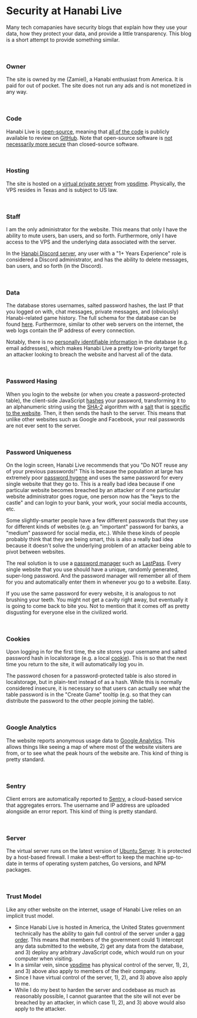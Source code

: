 # Security at Hanabi Live

Many tech comapanies have security blogs that explain how they use your data, how they protect your data, and provide a little transparency. This blog is a short attempt to provide something similar.

<br />

### Owner

The site is owned by me (Zamiel), a Hanabi enthusiast from America. It is paid for out of pocket. The site does not run any ads and is not monetized in any way.

<br />

### Code

Hanabi Live is [open-source](https://en.wikipedia.org/wiki/Open_source), meaning that [all of the code](https://github.com/Zamiell/hanabi-live) is publicly available to review on [GitHub](https://github.com/). Note that open-source software is [not necessarily more secure](https://rubygarage.org/blog/open-source-software-security) than closed-source software.

<br />

### Hosting

The site is hosted on a [virtual private server](https://en.wikipedia.org/wiki/Virtual_private_server) from [vpsdime](https://vpsdime.com/). Physically, the VPS resides in Texas and is subject to US law.

<br />

### Staff

I am the only administrator for the website. This means that only I have the ability to mute users, ban users, and so forth. Furthermore, only I have access to the VPS and the underlying data associated with the server.

In the [Hanabi Discord server](https://discord.gg/FADvkJp), any user with a "1+ Years Experience" role is considered a Discord administrator, and has the ability to delete messages, ban users, and so forth (in the Discord).

<br />

### Data

The database stores usernames, salted password hashes, the last IP that you logged on with, chat messages, private messages, and (obviously) Hanabi-related game history. The full schema for the database can be found [here](https://github.com/Zamiell/hanabi-live/blob/master/install/database_schema.sql). Furthermore, similar to other web servers on the internet, the web logs contain the IP address of every connection.

Notably, there is no [personally identifiable information](https://en.wikipedia.org/wiki/Personal_data) in the database (e.g. email addresses), which makes Hanabi Live a pretty low-priority target for an attacker looking to breach the website and harvest all of the data.

<br />

### Password Hasing

When you login to the website (or when you create a password-protected table), the client-side JavaScript [hashes](https://en.wikipedia.org/wiki/Cryptographic_hash_function) your password, transforming it to an alphanumeric string using the [SHA-2](https://en.wikipedia.org/wiki/SHA-2]) algorithm with a [salt](https://en.wikipedia.org/wiki/Salt_(cryptography)) that is [specific to the website](https://github.com/Zamiell/hanabi-live/blob/master/public/js/src/lobby/login.ts). Then, it then sends the hash to the server. This means that unlike other websites such as Google and Facebook, your real passwords are not ever sent to the server.

<br />

### Password Uniqueness

On the login screen, Hanabi Live recommends that you "Do NOT reuse any of your previous passwords!" This is because the population at large has extremely poor [password hygene](https://marketingeq.com/password-hygiene/) and uses the same password for every single website that they go to. This is a really bad idea because if one particular website becomes breached by an attacker or if one particular website administrator goes rogue, one person now has the "keys to the castle" and can login to your bank, your work, your social media accounts, etc.

Some slightly-smarter people have a few different passwords that they use for different kinds of websites (e.g. an "important" password for banks, a "medium" password for social media, etc.). While these kinds of people probably think that they are being smart, this is also a really bad idea because it doesn't solve the underlying problem of an attacker being able to pivot between websites.

The real solution is to use a [password manager](https://www.pcmag.com/picks/the-best-password-managers) such as [LastPass](https://www.lastpass.com/). Every single website that you use should have a unique, randomly generated, super-long password. And the password manager will remember all of them for you and automatically enter them in whenever you go to a website. Easy.

If you use the same password for every website, it is analogous to not brushing your teeth. You might not get a cavity right away, but eventually it is going to come back to bite you. Not to mention that it comes off as pretty disgusting for everyone else in the civilized world.

<br />

### Cookies

Upon logging in for the first time, the site stores your username and salted password hash in localstorage (e.g. a local [cookie](https://en.wikipedia.org/wiki/HTTP_cookie)). This is so that the next time you return to the site, it will automatically log you in.

The password chosen for a password-protected table is also stored in localstorage, but in plain-text instead of as a hash. While this is normally considered insecure, it is necessary so that users can actually see what the table password is in the "Create Game" tooltip (e.g. so that they can distribute the password to the other people joining the table).

<br />

### Google Analytics

The website reports anonymous usage data to [Google Analytics](https://marketingplatform.google.com/about/analytics/). This allows things like seeing a map of where most of the website visiters are from, or to see what the peak hours of the website are. This kind of thing is pretty standard.

<br />

### Sentry

Client errors are automatically reported to [Sentry](https://sentry.io/welcome/), a cloud-based service that aggregates errors. The username and IP address are uploaded alongside an error report. This kind of thing is pretty standard.

<br />

### Server

The virtual server runs on the latest version of [Ubuntu Server](https://ubuntu.com/download/server). It is protected by a host-based firewall. I make a best-effort to keep the machine up-to-date in terms of operating system patches, Go versions, and NPM packages.

<br />

### Trust Model

Like any other website on the internet, usage of Hanabi Live relies on an implicit trust model.

* Since Hanabi Live is hosted in America, the United States government technically has the ability to gain full control of the server under a [gag order](https://en.wikipedia.org/wiki/Gag_order). This means that members of the government could 1) intercept any data submitted to the website, 2) get any data from the database, and 3) deploy any arbitrary JavaScript code, which would run on your computer when visiting.
* In a similar vein, since [vpsdime](https://vpsdime.com/) has physical control of the server, 1), 2), and 3) above also apply to members of the their company.
* Since I have virtual control of the server, 1), 2), and 3) above also apply to me.
* While I do my best to harden the server and codebase as much as reasonably possible, I cannot guarantee that the site will not ever be breached by an attacker, in which case 1), 2), and 3) above would also apply to the attacker.
